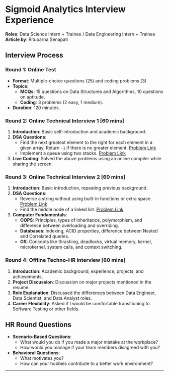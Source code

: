 # Sigmoid Analytics Interview Experience

**Roles**: Data Science Intern + Trainee / Data Engineering Intern + Trainee<br/>
**Article by**: Rituparna Senapati

## Interview Process

### Round 1: Online Test

- **Format**: Multiple-choice questions (25) and coding problems (3)
- **Topics**:
  - **MCQs**: 15 questions on Data Structures and Algorithms, 10 questions on aptitude.
  - **Coding**: 3 problems (2 easy, 1 medium).
- **Duration**: 120 minutes.

### Round 2: Online Technical Interview 1 [60 mins]

1. **Introduction**: Basic self-introduction and academic background.
2. **DSA Questions**:
   - Find the next greatest element to the right for each element in a given array. Return `-1` if there is no greater element. [Problem Link](https://www.geeksforgeeks.org/next-greater-element/)
   - Implement a queue using two stacks. [Problem Link](https://www.geeksforgeeks.org/queue-using-stacks/)
3. **Live Coding**: Solved the above problems using an online compiler while sharing the screen.

### Round 3: Online Technical Interview 2 [60 mins]

1. **Introduction**: Basic introduction, repeating previous background.
2. **DSA Questions**:
   - Reverse a string without using built-in functions or extra space. [Problem Link](https://www.geeksforgeeks.org/reverse-a-string/)
   - Find the middle node of a linked list. [Problem Link](https://www.geeksforgeeks.org/print-the-middle-of-the-linked-list/)
3. **Computer Fundamentals**:
   - **OOPS**: Principles, types of inheritance, polymorphism, and difference between overloading and overriding.
   - **Databases**: Indexing, ACID properties, difference between Nested and Correlated queries.
   - **OS**: Concepts like thrashing, deadlocks, virtual memory, kernel, microkernel, system calls, and context switching.

### Round 4: Offline Techno-HR Interview [60 mins]

1. **Introduction**: Academic background, experience, projects, and achievements.
2. **Project Discussion**: Discussion on major projects mentioned in the resume.
3. **Role Explanation**: Discussed the differences between Data Engineer, Data Scientist, and Data Analyst roles.
4. **Career Flexibility**: Asked if I would be comfortable transitioning to Software Testing or other fields.

## HR Round Questions

- **Scenario-Based Questions**:
  - What would you do if you made a major mistake at the workplace?
  - How would you manage if your team members disagreed with you?
- **Behavioral Questions**:
  - What motivates you?
  - How can your hobbies contribute to a better work environment?

---
